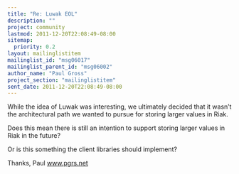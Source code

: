 ```yaml
---
title: "Re: Luwak EOL"
description: ""
project: community
lastmod: 2011-12-20T22:08:49-08:00
sitemap:
  priority: 0.2
layout: mailinglistitem
mailinglist_id: "msg06017"
mailinglist_parent_id: "msg06002"
author_name: "Paul Gross"
project_section: "mailinglistitem"
sent_date: 2011-12-20T22:08:49-08:00
---
```


While the idea of Luwak was interesting, we ultimately decided that it
wasn’t the architectural path we wanted to pursue for storing larger
values in Riak.

Does this mean there is still an intention to support storing larger
values in Riak in the future?

Or is this something the client libraries should implement?

Thanks,
Paul
www.pgrs.net

